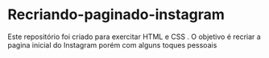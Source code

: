# Recriando-paginado-instagram
Este repositório foi criado para exercitar HTML e CSS . O objetivo é recriar a pagina inicial do Instagram porém com alguns toques pessoais
